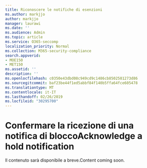 ```yaml
---
title: Riconoscere le notifiche di esenzioni
ms.author: markjjo
author: markjjo
manager: laurawi
ms.date: ''
ms.audience: Admin
ms.topic: article
ms.service: O365-seccomp
localization_priority: Normal
ms.collection: M365-security-compliance
search.appverid:
- MOE150
- MET150
ms.assetid: ''
description: ''
ms.openlocfilehash: c0350e43dbd08c949cd9c1486cb8502581273d86
ms.sourcegitcommit: baf23be44f1ed5abbf84f140b5ffa64fce605478
ms.translationtype: MT
ms.contentlocale: it-IT
ms.lasthandoff: 02/26/2019
ms.locfileid: "30295700"
---
```

# <a name="acknowledge-a-hold-notification"></a><span data-ttu-id="27ad6-102">Confermare la ricezione di una notifica di blocco</span><span class="sxs-lookup"><span data-stu-id="27ad6-102">Acknowledge a hold notification</span></span> 

<span data-ttu-id="27ad6-103">Il contenuto sarà disponibile a breve.</span><span class="sxs-lookup"><span data-stu-id="27ad6-103">Content coming soon.</span></span>